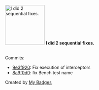 <img src="https://my-badges.github.io/my-badges/fix-2.png" alt="I did 2 sequential fixes." title="I did 2 sequential fixes." width="128">
<strong>I did 2 sequential fixes.</strong>
<br><br>

Commits:

- <a href="https://github.com/ksysoev/rpc-redis/commit/9e3f9207cc1ba17407fcea632403defe5a8febec">9e3f920</a>: Fix execution of interceptors
- <a href="https://github.com/ksysoev/rpc-redis/commit/8a9f0d03f640a464b3071ffe5bcc99d8c665f7a9">8a9f0d0</a>: fix Bench test name


Created by <a href="https://github.com/my-badges/my-badges">My Badges</a>